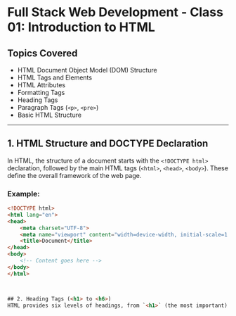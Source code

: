 # Full Stack Web Development - Class 01: Introduction to HTML

## Topics Covered
- HTML Document Object Model (DOM) Structure
- HTML Tags and Elements
- HTML Attributes
- Formatting Tags
- Heading Tags
- Paragraph Tags (`<p>`, `<pre>`)
- Basic HTML Structure

---

## 1. HTML Structure and DOCTYPE Declaration
In HTML, the structure of a document starts with the `<!DOCTYPE html>` declaration, followed by the main HTML tags (`<html>`, `<head>`, `<body>`). These define the overall framework of the web page.

### Example:
```html
<!DOCTYPE html>
<html lang="en">
<head>
    <meta charset="UTF-8">
    <meta name="viewport" content="width=device-width, initial-scale=1.0">
    <title>Document</title>
</head>
<body>
    <!-- Content goes here -->
</body>
</html>



## 2. Heading Tags (<h1> to <h6>)
HTML provides six levels of headings, from `<h1>` (the most important) to `<h6>` (the least important).

